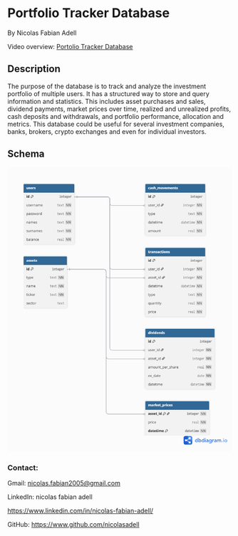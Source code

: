 # Portfolio Tracker Database

By Nicolas Fabian Adell

Video overview: [Portolio Tracker Database](https://www.youtube.com/watch?v=Nf53UhuFD7c)

## Description

The purpose of the database is to track and analyze the investment portfolio of multiple users. It has a structured way to store and query information and statistics. This includes asset purchases and sales, dividend payments, market prices over time, realized and unrealized profits, cash deposits and withdrawals, and portfolio performance, allocation and metrics. This database could be useful for several investment companies, banks, brokers, crypto exchanges and even for individual investors.

## Schema
![ER Diagram](diagram.png)

### Contact:
Gmail: nicolas.fabian2005@gmail.com

LinkedIn: nicolas fabian adell

https://www.linkedin.com/in/nicolas-fabian-adell/

GitHub: https://www.github.com/nicolasadell
